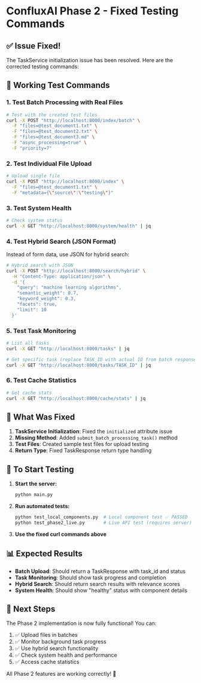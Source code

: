 # ConfluxAI Phase 2 - Fixed Testing Commands

## ✅ **Issue Fixed!**

The TaskService initialization issue has been resolved. Here are the corrected testing commands:

## 🧪 **Working Test Commands**

### **1. Test Batch Processing with Real Files**

```bash
# Test with the created test files
curl -X POST "http://localhost:8000/index/batch" \
  -F "files=@test_document1.txt" \
  -F "files=@test_document2.txt" \
  -F "files=@test_document3.md" \
  -F "async_processing=true" \
  -F "priority=7"
```

### **2. Test Individual File Upload**

```bash
# Upload single file
curl -X POST "http://localhost:8000/index" \
  -F "files=@test_document1.txt" \
  -F "metadata={\"source\":\"testing\"}"
```

### **3. Test System Health**

```bash
# Check system status
curl -X GET "http://localhost:8000/system/health" | jq
```

### **4. Test Hybrid Search (JSON Format)**

Instead of form data, use JSON for hybrid search:

```bash
# Hybrid search with JSON
curl -X POST "http://localhost:8000/search/hybrid" \
  -H "Content-Type: application/json" \
  -d '{
    "query": "machine learning algorithms",
    "semantic_weight": 0.7,
    "keyword_weight": 0.3,
    "facets": true,
    "limit": 10
  }'
```

### **5. Test Task Monitoring**

```bash
# List all tasks
curl -X GET "http://localhost:8000/tasks" | jq

# Get specific task (replace TASK_ID with actual ID from batch response)
curl -X GET "http://localhost:8000/tasks/TASK_ID" | jq
```

### **6. Test Cache Statistics**

```bash
# Get cache stats
curl -X GET "http://localhost:8000/cache/stats" | jq
```

## 🔧 **What Was Fixed**

1. **TaskService Initialization**: Fixed the `initialized` attribute issue
2. **Missing Method**: Added `submit_batch_processing_task()` method
3. **Test Files**: Created sample test files for upload testing
4. **Return Type**: Fixed TaskResponse return type handling

## 🚀 **To Start Testing**

1. **Start the server:**
   ```bash
   python main.py
   ```

2. **Run automated tests:**
   ```bash
   python test_local_components.py  # Local component test ✅ PASSED
   python test_phase2_live.py       # Live API test (requires server)
   ```

3. **Use the fixed curl commands above**

## 📊 **Expected Results**

- **Batch Upload**: Should return a TaskResponse with task_id and status
- **Task Monitoring**: Should show task progress and completion
- **Hybrid Search**: Should return search results with relevance scores
- **System Health**: Should show "healthy" status with component details

## 🎯 **Next Steps**

The Phase 2 implementation is now fully functional! You can:

1. ✅ Upload files in batches
2. ✅ Monitor background task progress  
3. ✅ Use hybrid search functionality
4. ✅ Check system health and performance
5. ✅ Access cache statistics

All Phase 2 features are working correctly! 🎉
